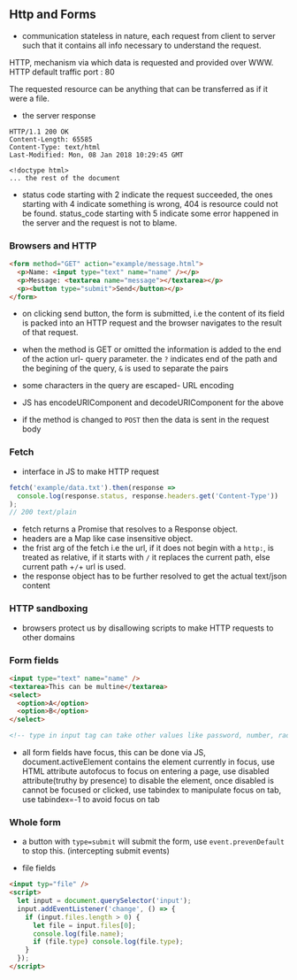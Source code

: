 ## Http and Forms

- communication stateless in nature, each request from client to server such that it contains all info necessary to understand the request.

HTTP, mechanism via which data is requested and provided over WWW.
HTTP default traffic port : 80

The requested resource can be anything that can be transferred as if it were a file.

- the server response

```code
HTTP/1.1 200 OK
Content-Length: 65585
Content-Type: text/html
Last-Modified: Mon, 08 Jan 2018 10:29:45 GMT

<!doctype html>
... the rest of the document
```

- status code starting with 2 indicate the request succeeded, the ones starting with 4 indicate something is wrong, 404 is resource could not be found. status_code starting with 5 indicate some error happened in the server and the request is not to blame.

### Browsers and HTTP

```html
<form method="GET" action="example/message.html">
  <p>Name: <input type="text" name="name" /></p>
  <p>Message: <textarea name="message"></textarea></p>
  <p><button type="submit">Send</button></p>
</form>
```

- on clicking send button, the form is submitted, i.e the content of its field is packed into an HTTP request and the browser navigates to the result of that request.

- when the method is GET or omitted the information is added to the end of the action url- query parameter. the `?` indicates end of the path and the begining of the query, `&` is used to separate the pairs
- some characters in the query are escaped- URL encoding
- JS has encodeURIComponent and decodeURIComponent for the above
- if the method is changed to `POST` then the data is sent in the request body

### Fetch

- interface in JS to make HTTP request

```javascript
fetch('example/data.txt').then(response =>
  console.log(response.status, response.headers.get('Content-Type'))
);
// 200 text/plain
```

- fetch returns a Promise that resolves to a Response object.
- headers are a Map like case insensitive object.
- the frist arg of the fetch i.e the url, if it does not begin with a `http:`, is treated as relative, if it starts with `/` it replaces the current path, else current path +`/`+ url is used.
- the response object has to be further resolved to get the actual text/json content

### HTTP sandboxing

- browsers protect us by disallowing scripts to make HTTP requests to other domains

### Form fields

```html
<input type="text" name="name" />
<textarea>This can be multine</textarea>
<select>
  <option>A</option>
  <option>B</option>
</select>

<!-- type in input tag can take other values like password, number, radio, checkbox etc. -->
```

- all form fields have focus, this can be done via JS, document.activeElement contains the element currently in focus, use HTML attribute autofocus to focus on entering a page, use disabled attribute(truthy by presence) to disable the element, once disabled is cannot be focused or clicked, use tabindex to manipulate focus on tab, use tabindex=-1 to avoid focus on tab

### Whole form

- a button with `type=submit` will submit the form, use `event.prevenDefault` to stop this. (intercepting submit events)

- file fields

```html
<input typ="file" />
<script>
  let input = document.querySelector('input');
  input.addEventListener('change', () => {
    if (input.files.length > 0) {
      let file = input.files[0];
      console.log(file.name);
      if (file.type) console.log(file.type);
    }
  });
</script>
```
